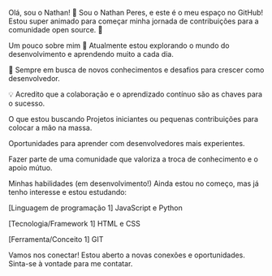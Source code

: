Olá, sou o Nathan! 👋
Sou o Nathan Peres, e este é o meu espaço no GitHub! Estou super animado para começar minha jornada de contribuições para a comunidade open source. 🚀

Um pouco sobre mim
🔭 Atualmente estou explorando o mundo do desenvolvimento e aprendendo muito a cada dia.

🌱 Sempre em busca de novos conhecimentos e desafios para crescer como desenvolvedor.

💡 Acredito que a colaboração e o aprendizado contínuo são as chaves para o sucesso.

O que estou buscando
Projetos iniciantes ou pequenas contribuições para colocar a mão na massa.

Oportunidades para aprender com desenvolvedores mais experientes.

Fazer parte de uma comunidade que valoriza a troca de conhecimento e o apoio mútuo.

Minhas habilidades (em desenvolvimento!)
Ainda estou no começo, mas já tenho interesse e estou estudando:

[Linguagem de programação 1] JavaScript e Python 

[Tecnologia/Framework 1] HTML e CSS

[Ferramenta/Conceito 1] GIT

Vamos nos conectar!
Estou aberto a novas conexões e oportunidades. Sinta-se à vontade para me contatar.
